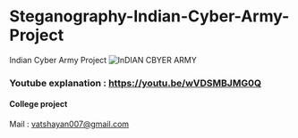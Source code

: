 # Steganography-Indian-Cyber-Army-Project


Indian Cyber Army Project
![InDIAN CBYER ARMY](https://user-images.githubusercontent.com/28294942/165289242-6d7380a5-1f4e-4205-af3a-2a09359302a1.png)


### Youtube explanation : https://youtu.be/wVDSMBJMG0Q

#### College project 

Mail : vatshayan007@gmail.com
